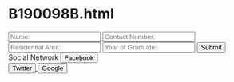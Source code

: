 <html>
<head>
	<link rel="stylesheet" href="style.css">
</head>
<body background="OIP.jpg">
	<div class="login-box">
		<div class="left-box">
    			<h1>B190098B.html</h1>
    			<input type="text" class="input-box" placeholder="Name:">
    			<input type="Password" class="input-box" placeholder="Contact Number:">
    			<input type="password" class="input-box" placeholder="Residential Area:">
    			<input type="password" class="input-box" placeholder="Year of Graduate:">
    			<input type="submit" class="submit-btn" value="Submit">
		</div>
		<div class="right-box">
			<span class="right-title">Social Network</span>
        		<a href="https://www.facebook.com/">
        		<button class="social facebook">Facebook</button></a>
        	</div>
		<a href="https://twitter.com/">
			<button class="social twitter">Twitter</button>
			<a href="https://accounts.google.com/ServiceLogin/identifier?elo=1&flowName=GlifWebSignIn&flowEntry=AddSession">
				<button class="social google">Google</button>
	</div>
</body>
</html>
